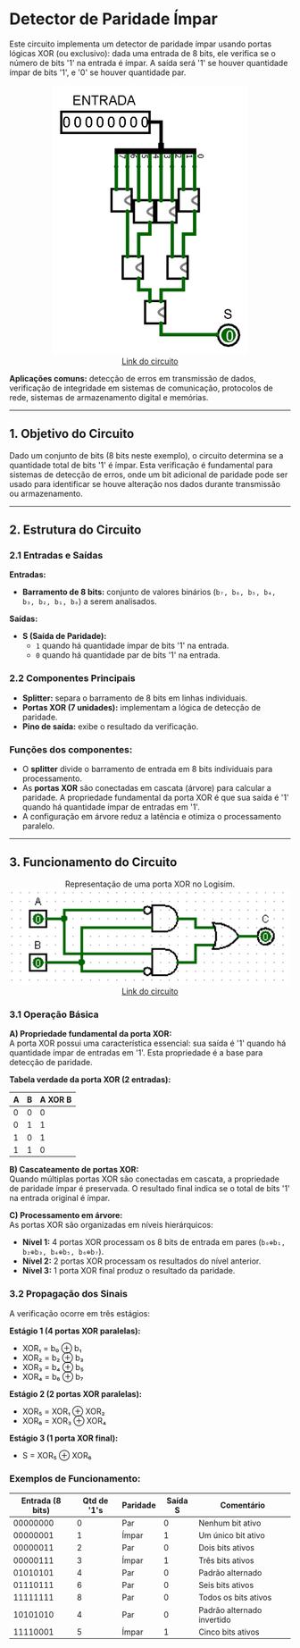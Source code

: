# Detector de Paridade Ímpar

Este circuito implementa um detector de paridade ímpar usando portas lógicas XOR (ou exclusivo): dada uma entrada de 8 bits, ele verifica se o número de bits '1' na entrada é ímpar. A saída será '1' se houver quantidade ímpar de bits '1', e '0' se houver quantidade par.

<p align="center">
  <img src="./Imagens/14_Detector-Impar.png" alt="Detector de Paridade Ímpar" width="350"><br>
  <a href="./Circuitos%20Logisim/14_Detector-Impar.circ">Link do circuito</a>
</p>

**Aplicações comuns:** detecção de erros em transmissão de dados, verificação de integridade em sistemas de comunicação, protocolos de rede, sistemas de armazenamento digital e memórias.

---

## 1. Objetivo do Circuito

Dado um conjunto de bits (8 bits neste exemplo), o circuito determina se a quantidade total de bits '1' é ímpar. Esta verificação é fundamental para sistemas de detecção de erros, onde um bit adicional de paridade pode ser usado para identificar se houve alteração nos dados durante transmissão ou armazenamento.

---

## 2. Estrutura do Circuito

### 2.1 Entradas e Saídas
**Entradas:**
- **Barramento de 8 bits:** conjunto de valores binários (`b₇, b₆, b₅, b₄, b₃, b₂, b₁, b₀`) a serem analisados.

**Saídas:**
- **S (Saída de Paridade):** 
  - `1` quando há quantidade ímpar de bits '1' na entrada.
  - `0` quando há quantidade par de bits '1' na entrada.

### 2.2 Componentes Principais

- **Splitter:** separa o barramento de 8 bits em linhas individuais.
- **Portas XOR (7 unidades):** implementam a lógica de detecção de paridade.
- **Pino de saída:** exibe o resultado da verificação.

### **Funções dos componentes:**
- O **splitter** divide o barramento de entrada em 8 bits individuais para processamento.
- As **portas XOR** são conectadas em cascata (árvore) para calcular a paridade. A propriedade fundamental da porta XOR é que sua saída é '1' quando há quantidade ímpar de entradas em '1'.
- A configuração em árvore reduz a latência e otimiza o processamento paralelo.

---

## 3. Funcionamento do Circuito

<p align="center">
  Representação de uma porta XOR no Logisim.<br>
  <img src="https://github.com/jpgentil/AOC_Jo-oPaulo_GabrielGuilherme_GabrielFelipe_UFRR_LabCircuitos_2025/blob/dev2/Circuito%2003/Imagens/3_Porta-XOR.png" alt="Porta XOR" width="500"><br>
  <a href="https://github.com/jpgentil/AOC_Jo-oPaulo_GabrielGuilherme_GabrielFelipe_UFRR_LabCircuitos_2025/blob/dev2/Circuito%2003/Circuitos%20Logisim/3_Porta-XOR.circ">Link do circuito</a>
</p>

### 3.1 Operação Básica

**A) Propriedade fundamental da porta XOR:**<br>
A porta XOR possui uma característica essencial: sua saída é '1' quando há quantidade ímpar de entradas em '1'. Esta propriedade é a base para detecção de paridade.

**Tabela verdade da porta XOR (2 entradas):**

| A | B | A XOR B |
|---|---|---------|
| 0 | 0 | 0       |
| 0 | 1 | 1       |
| 1 | 0 | 1       |
| 1 | 1 | 0       |

**B) Cascateamento de portas XOR:**<br>
Quando múltiplas portas XOR são conectadas em cascata, a propriedade de paridade ímpar é preservada. O resultado final indica se o total de bits '1' na entrada original é ímpar.

**C) Processamento em árvore:**<br>
As portas XOR são organizadas em níveis hierárquicos:
- **Nível 1:** 4 portas XOR processam os 8 bits de entrada em pares (`b₀⊕b₁, b₂⊕b₃, b₄⊕b₅, b₆⊕b₇`).
- **Nível 2:** 2 portas XOR processam os resultados do nível anterior.
- **Nível 3:** 1 porta XOR final produz o resultado da paridade.

### 3.2 Propagação dos Sinais

A verificação ocorre em três estágios:

**Estágio 1 (4 portas XOR paralelas):**
- XOR₁ = b₀ ⊕ b₁
- XOR₂ = b₂ ⊕ b₃
- XOR₃ = b₄ ⊕ b₅
- XOR₄ = b₆ ⊕ b₇

**Estágio 2 (2 portas XOR paralelas):**
- XOR₅ = XOR₁ ⊕ XOR₂
- XOR₆ = XOR₃ ⊕ XOR₄

**Estágio 3 (1 porta XOR final):**
- S = XOR₅ ⊕ XOR₆

### Exemplos de Funcionamento:

| Entrada (8 bits) | Qtd de '1's | Paridade | Saída S | Comentário |
|------------------|-------------|----------|---------|------------|
| 00000000         | 0           | Par      | 0       | Nenhum bit ativo |
| 00000001         | 1           | Ímpar    | 1       | Um único bit ativo |
| 00000011         | 2           | Par      | 0       | Dois bits ativos |
| 00000111         | 3           | Ímpar    | 1       | Três bits ativos |
| 01010101         | 4           | Par      | 0       | Padrão alternado |
| 01110111         | 6           | Par      | 0       | Seis bits ativos |
| 11111111         | 8           | Par      | 0       | Todos os bits ativos |
| 10101010         | 4           | Par      | 0       | Padrão alternado invertido |
| 11110001         | 5           | Ímpar    | 1       | Cinco bits ativos |
